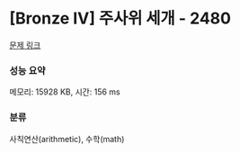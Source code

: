 # [Bronze IV] 주사위 세개 - 2480 

[문제 링크](https://www.acmicpc.net/problem/2480) 

### 성능 요약

메모리: 15928 KB, 시간: 156 ms

### 분류

사칙연산(arithmetic), 수학(math)

